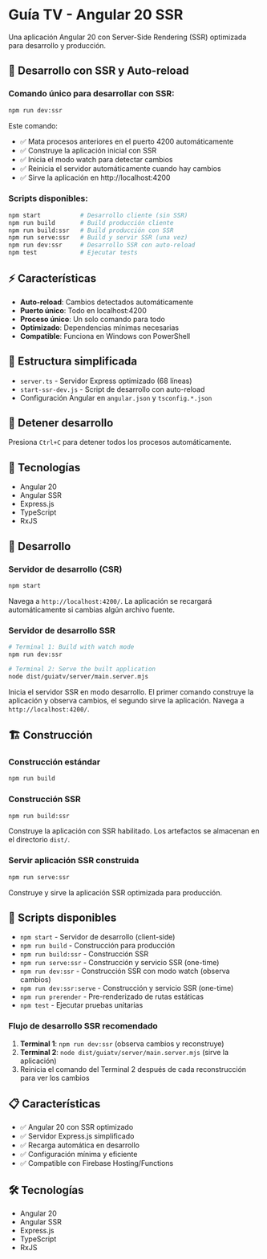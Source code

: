 # Guía TV - Angular 20 SSR

Una aplicación Angular 20 con Server-Side Rendering (SSR) optimizada para desarrollo y producción.

## 🚀 Desarrollo con SSR y Auto-reload

### Comando único para desarrollar con SSR:

```bash
npm run dev:ssr
```

Este comando:
- ✅ Mata procesos anteriores en el puerto 4200 automáticamente
- ✅ Construye la aplicación inicial con SSR
- ✅ Inicia el modo watch para detectar cambios
- ✅ Reinicia el servidor automáticamente cuando hay cambios
- ✅ Sirve la aplicación en http://localhost:4200

### Scripts disponibles:

```bash
npm start           # Desarrollo cliente (sin SSR)
npm run build       # Build producción cliente
npm run build:ssr   # Build producción con SSR
npm run serve:ssr   # Build y servir SSR (una vez)
npm run dev:ssr     # Desarrollo SSR con auto-reload
npm test            # Ejecutar tests
```

## ⚡ Características

- **Auto-reload**: Cambios detectados automáticamente
- **Puerto único**: Todo en localhost:4200
- **Proceso único**: Un solo comando para todo
- **Optimizado**: Dependencias mínimas necesarias
- **Compatible**: Funciona en Windows con PowerShell

## 📁 Estructura simplificada

- `server.ts` - Servidor Express optimizado (68 líneas)
- `start-ssr-dev.js` - Script de desarrollo con auto-reload
- Configuración Angular en `angular.json` y `tsconfig.*.json`

## 🛑 Detener desarrollo

Presiona `Ctrl+C` para detener todos los procesos automáticamente.

## 🔧 Tecnologías

- Angular 20
- Angular SSR
- Express.js
- TypeScript
- RxJS

## 🚀 Desarrollo

### Servidor de desarrollo (CSR)
```bash
npm start
```
Navega a `http://localhost:4200/`. La aplicación se recargará automáticamente si cambias algún archivo fuente.

### Servidor de desarrollo SSR
```bash
# Terminal 1: Build with watch mode
npm run dev:ssr

# Terminal 2: Serve the built application
node dist/guiatv/server/main.server.mjs
```
Inicia el servidor SSR en modo desarrollo. El primer comando construye la aplicación y observa cambios, el segundo sirve la aplicación. Navega a `http://localhost:4200/`.

## 🏗️ Construcción

### Construcción estándar
```bash
npm run build
```

### Construcción SSR
```bash
npm run build:ssr
```
Construye la aplicación con SSR habilitado. Los artefactos se almacenan en el directorio `dist/`.

### Servir aplicación SSR construida
```bash
npm run serve:ssr
```
Construye y sirve la aplicación SSR optimizada para producción.

## 🔧 Scripts disponibles

- `npm start` - Servidor de desarrollo (client-side)
- `npm run build` - Construcción para producción
- `npm run build:ssr` - Construcción SSR
- `npm run serve:ssr` - Construcción y servicio SSR (one-time)
- `npm run dev:ssr` - Construcción SSR con modo watch (observa cambios)
- `npm run dev:ssr:serve` - Construcción y servicio SSR (one-time)
- `npm run prerender` - Pre-renderizado de rutas estáticas
- `npm test` - Ejecutar pruebas unitarias

### Flujo de desarrollo SSR recomendado

1. **Terminal 1**: `npm run dev:ssr` (observa cambios y reconstruye)
2. **Terminal 2**: `node dist/guiatv/server/main.server.mjs` (sirve la aplicación)
3. Reinicia el comando del Terminal 2 después de cada reconstrucción para ver los cambios

## 📋 Características

- ✅ Angular 20 con SSR optimizado
- ✅ Servidor Express.js simplificado
- ✅ Recarga automática en desarrollo
- ✅ Configuración mínima y eficiente
- ✅ Compatible con Firebase Hosting/Functions

## 🛠️ Tecnologías

- Angular 20
- Angular SSR
- Express.js
- TypeScript
- RxJS
